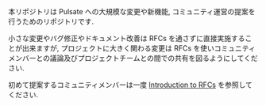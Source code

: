 本リポジトリは Pulsate への大規模な変更や新機能, コミュニティ運営の提案を行うためのリポジトリです.

小さな変更やバグ修正やドキュメント改善は RFCs を通さずに直接実施することが出来ますが, プロジェクトに大きく関わる変更は RFCs を使いコミュニティメンバーとの議論及びプロジェクトチームとの間での共有を図るようにしてください.

初めて提案するコミュニティメンバーは一度 [Introduction to RFCs]() を参照してください.

